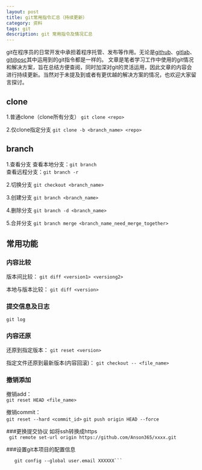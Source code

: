 ```yaml
---
layout: post
title: git常用指令汇总（持续更新）
category: 资料
tags: git
description: git 常用指令及情况汇总
---
```

git在程序员的日常开发中承担着程序托管、发布等作用。无论是[github](http://github.com)、[gitlab](https://about.gitlab.com/)、[git@osc](http://git.oschina.net/)其中运用到的git指令都是一样的。
文章是笔者学习工作中使用的git情况和解决方案，旨在总结方便查阅，同时加深对git的灵活运用，因此文章的内容会进行持续更新。当然对于未提及到或者有更优越的解决方案的情况，也欢迎大家留言探讨。
    
## clone 
1.普通clone（clone所有分支）
```git clone <repo>```

2.仅clone指定分支
```git clone -b <branch_name> <repo>```

## branch    
1.查看分支
查看本地分支：```git branch```   
查看远程分支：```git branch -r```

2.切换分支
```git checkout <branch_name>```

3.创建分支
```git branch <branch_name>```

4.删除分支
```git branch -d <branch_name>```

5.合并分支
```git branch merge <branch_name_need_merge_together>```

## 常用功能

### 内容比较
版本间比较：
```git diff <version1> <versiong2>```

本地与版本比较：
```git diff <version>```

### 提交信息及日志
```git log```

### 内容还原
还原到指定版本：
```git reset <version>```

指定文件还原到最新版本(内容回滚)：
```git checkout -- <file_name>```

### 撤销添加
撤销add：    
```git reset HEAD <file_name>```    

撤销commit：   
```git reset --hard <commit_id>```
```git push origin HEAD --force```

###更换提交协议 如将ssh转换成https   
``` git remote set-url origin https://github.com/Anson365/xxxx.git```

###设置git本项目的配置信息   
```git config --global user.name XXXXXXX   
   git config --global user.email XXXXXX```
